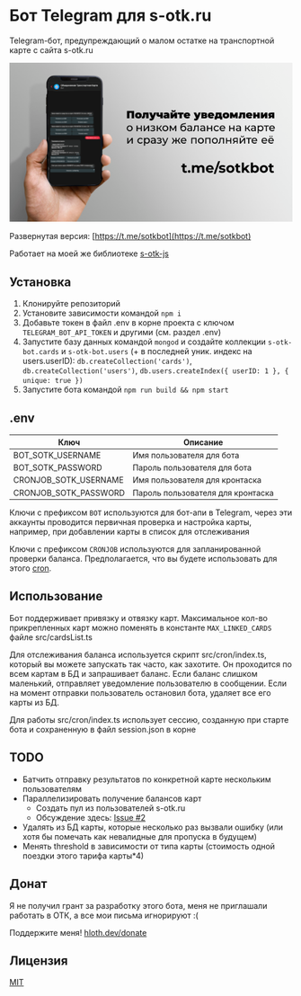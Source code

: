 # Бот Telegram для s-otk.ru 

Telegram-бот, предупреждающий о малом остатке на транспортной карте с сайта s-otk.ru

[![Banner](./banner.png)](https://t.me/sotkbot)

Развернутая версия: [https://t.me/sotkbot](https://t.me/sotkbot)

Работает на моей же библиотеке [s-otk-js](https://github.com/VityaSchel/s-otk-js)

## Установка

1. Клонируйте репозиторий
2. Установите зависимости командой `npm i`
3. Добавьте токен в файл .env в корне проекта с ключом `TELEGRAM_BOT_API_TOKEN` и другими (см. раздел .env)
4. Запустите базу данных командой `mongod` и создайте коллекции `s-otk-bot.cards` и `s-otk-bot.users` (+ в последней уник. индекс на users.userID): `db.createCollection('cards')`, `db.createCollection('users')`, `db.users.createIndex({ userID: 1 }, { unique: true })`
5. Запустите бота командой `npm run build && npm start`

## .env

| Ключ                  | Описание                          |
| --------------------- | --------------------------------- |
| BOT_SOTK_USERNAME     | Имя пользователя для бота         |
| BOT_SOTK_PASSWORD     | Пароль пользователя для бота      |
| CRONJOB_SOTK_USERNAME | Имя пользователя для кронтаска    |
| CRONJOB_SOTK_PASSWORD | Пароль пользователя для кронтаска |

Ключи с префиксом `BOT` используются для бот-апи в Telegram, через эти аккаунты проводится первичная проверка и настройка карты, например, при добавлении карты в список для отслеживания

Ключи с префиксом `CRONJOB` используются для запланированной проверки баланса. Предполагается, что вы будете использовать для этого [cron](https://ru.wikipedia.org/wiki/Cron).

## Использование

Бот поддерживает привязку и отвязку карт. Максимальное кол-во прикрепленных карт можно поменять в константе `MAX_LINKED_CARDS` файле src/cardsList.ts

Для отслеживания баланса используется скрипт src/cron/index.ts, который вы можете запускать так часто, как захотите. Он проходится по всем картам в БД и запрашивает баланс. Если баланс слишком маленький, отправляет уведомление пользователю в сообщении. Если на момент отправки пользователь остановил бота, удаляет все его карты из БД.

Для работы src/cron/index.ts использует сессию, созданную при старте бота и сохраненную в файл session.json в корне

## TODO

- Батчить отправку результатов по конкретной карте нескольким пользователям
- Параллелизировать получение балансов карт
  - Создать пул из пользователей s-otk.ru
  - Обсуждение здесь: [Issue #2](https://github.com/VityaSchel/s-otk-bot/issues/2)
- Удалять из БД карты, которые несколько раз вызвали ошибку (или хотя бы помечать как невалидные для пропуска в будущем)
- Менять threshold в зависимости от типа карты (стоимость одной поездки этого тарифа карты\*4)

## Донат

Я не получил грант за разработку этого бота, меня не приглашали работать в ОТК, а все мои письма игнорируют :( 

Поддержите меня! [hloth.dev/donate](https://hloth.dev/donate)

## Лицензия

[MIT](./LICENSE.md)
 
